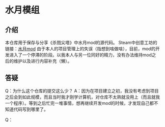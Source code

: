 # 水月模组
## 介绍
本仓库用于保存与分享《杀戮尖塔》中水月mod的源代码。
Steam中创意工坊的链接：[水月mod](https://steamcommunity.com/sharedfiles/filedetails/?id=3292203496)
由于本人的项目管理上的失误（指想到啥做啥），目前，mod的开发进入了一个停滞的阶段。以我本人与另一位同好的精力，没有办法维持mod之后的维护以及进行内容补充（懒）。

## 答疑
Q：为什么这个仓库的提交这么少？
A：因为在项目建立之初，我没有考虑到项目之后会到如此规模，而且当时我才刚学计算机，对仓库不太熟就没用上（而且就我一个程序）。等到之后忙完一堆事情，想再继续开发mod的时候，才发现自己都不知道代码写到哪里了。

Q：

